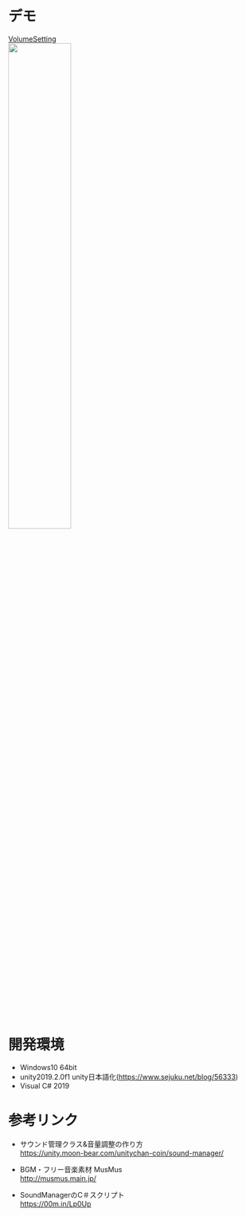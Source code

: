 
# デモ
[VolumeSetting](https://little-hoge.github.io/VolumeSetting/)  
[<img src="https://user-images.githubusercontent.com/3638785/98488907-01180e00-226f-11eb-8487-8666e6f30d86.gif" width=50%>](https://little-hoge.github.io/VolumeSetting/)

# 開発環境
- Windows10 64bit
- unity2019.2.0f1  unity日本語化(https://www.sejuku.net/blog/56333)
- Visual C# 2019

# 参考リンク
- サウンド管理クラス&音量調整の作り方   
https://unity.moon-bear.com/unitychan-coin/sound-manager/

- BGM・フリー音楽素材 MusMus  
http://musmus.main.jp/

- SoundManagerのC＃スクリプト  
https://00m.in/Lp0Up
